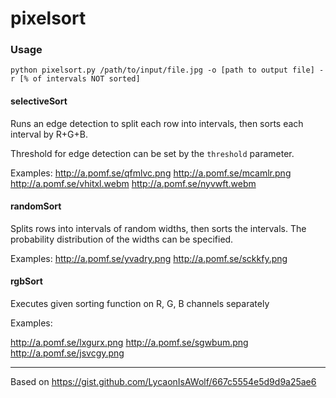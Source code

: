 # pixelsort

### Usage

`python pixelsort.py /path/to/input/file.jpg -o [path to output file] -r [% of intervals NOT sorted]`

#### selectiveSort

Runs an edge detection to split each row into intervals, then sorts each interval by R+G+B.

Threshold for edge detection can be set by the `threshold` parameter.

Examples: http://a.pomf.se/qfmlvc.png http://a.pomf.se/mcamlr.png http://a.pomf.se/vhitxl.webm http://a.pomf.se/nyvwft.webm

#### randomSort

Splits rows into intervals of random widths, then sorts the intervals. The probability distribution of the widths can be specified.

Examples: http://a.pomf.se/yvadry.png http://a.pomf.se/sckkfy.png

#### rgbSort

Executes given sorting function on R, G, B channels separately

Examples:

http://a.pomf.se/lxgurx.png http://a.pomf.se/sgwbum.png http://a.pomf.se/jsvcgy.png

---

Based on https://gist.github.com/LycaonIsAWolf/667c5554e5d9d9a25ae6